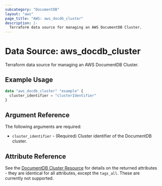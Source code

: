 ```yaml
---
subcategory: "DocumentDB"
layout: "aws"
page_title: "AWS: aws_docdb_cluster"
description: |-
  Terraform data source for managing an AWS DocumentDB Cluster.
---
```


# Data Source: aws_docdb_cluster

Terraform data source for managing an AWS DocumentDB Cluster.

## Example Usage

```terraform
data "aws_docdb_cluster" "example" {
  cluster_identifier = "clusterIdentifier"
}
```

## Argument Reference

The following arguments are required:

* `cluster_identifier` - (Required) Cluster identifier of the DocumentDB cluster.

## Attribute Reference

See the [DocumentDB Cluster Resource](/docs/providers/aws/r/docdb_cluster.html) for details on the
returned attributes - they are identical for all attributes, except the `tags_all`. These are currently not supported.
